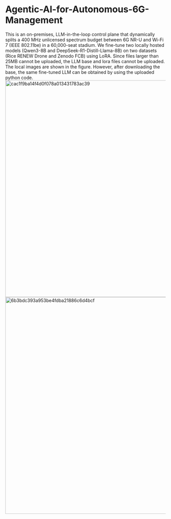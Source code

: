 # Agentic-AI-for-Autonomous-6G-Management
This is an on-premises, LLM-in-the-loop control plane that dynamically splits a 400 MHz unlicensed spectrum budget between 6G NR-U and Wi-Fi 7 (IEEE 802.11be) in a 60,000-seat stadium. We fine-tune two locally hosted models (Qwen3-8B and DeepSeek-R1-Distill-Llama-8B) on two datasets (Rice RENEW Drone and Zenodo FCB) using LoRA.
Since files larger than 25MB cannot be uploaded, the LLM base and lora files cannot be uploaded. The local images are shown in the figure. However, after downloading the base, the same fine-tuned LLM can be obtained by using the uploaded python code.
<img width="681" alt="cac1f9ba14f4d0f078a013431783ac39" src="https://github.com/user-attachments/assets/051e3b8b-0d1b-4bfd-9324-9f5457f460b2" />
<img width="681" alt="6b3bdc393a953be4fdba21886c6d4bcf" src="https://github.com/user-attachments/assets/f41a9ca3-dcfe-46a3-a89b-1c59bac1de60" />
